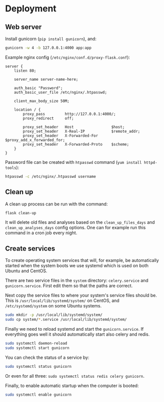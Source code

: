 # Deployment

## Web server

Install gunicorn (`pip install gunicorn`), and:

```bash
gunicorn -w 4 -b 127.0.0.1:4000 app:app
```

Example nginx config (`/etc/nginx/conf.d/proxy-flask.conf`):

```
server {
    listen 80;

    server_name server-name-here;

    auth_basic "Password";
    auth_basic_user_file /etc/nginx/.htpasswd;

    client_max_body_size 50M;

    location / {
        proxy_pass         http://127.0.0.1:4000/;
        proxy_redirect     off;

        proxy_set_header   Host                 $host;
        proxy_set_header   X-Real-IP            $remote_addr;
        proxy_set_header   X-Forwarded-For      $proxy_add_x_forwarded_for;
        proxy_set_header   X-Forwarded-Proto    $scheme;
    }
}
```

Password file can be created with `htpasswd` command (`yum install httpd-tools`):

```bash
htpasswd -c /etc/nginx/.htpasswd username
```

## Clean up

A clean up process can be run with the command:

```bash
flask clean-up
```

It will delete old files and analyses based on the `clean_up_files_days` and
`clean_up_analyses_days` config options.  One can for example run this command
in a cron job every night.

## Create services

To create operating system services that will, for example, be automatically
started when the system boots we use systemd which is used on both Ubuntu and
CentOS.

There are two service files in the `system` directory: `celery.service` and
`gunicorn.service`.  First edit them so that the paths are correct.

Next copy the service files to where your system's service files should be. This
is `/usr/local/lib/systemd/system/` on CentOS, and `/etc/systemd/system` on some
Ubuntu systems.

```bash
sudo mkdir -p /usr/local/lib/systemd/system/
sudo cp system/*.service /usr/local/lib/systemd/system/
```

Finally we need to reload systemd and start the `gunicorn.service`. If
everything goes well it should automatically start also celery and redis.

```bash
sudo systemctl daemon-reload
sudo systemctl start gunicorn
```

You can check the status of a service by:

```bash
sudo systemctl status gunicorn
```

Or even for all three: `sudo systemctl status redis celery gunicorn`.


Finally, to enable automatic startup when the computer is booted:

```bash
sudo systemctl enable gunicorn
```

